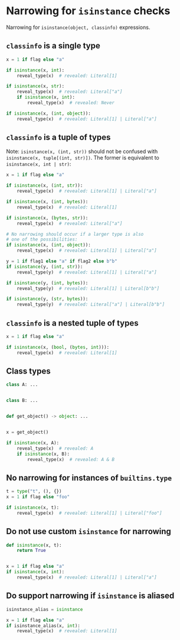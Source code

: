 # Narrowing for `isinstance` checks

Narrowing for `isinstance(object, classinfo)` expressions.

## `classinfo` is a single type

```py
x = 1 if flag else "a"

if isinstance(x, int):
    reveal_type(x)  # revealed: Literal[1]

if isinstance(x, str):
    reveal_type(x)  # revealed: Literal["a"]
    if isinstance(x, int):
        reveal_type(x)  # revealed: Never

if isinstance(x, (int, object)):
    reveal_type(x)  # revealed: Literal[1] | Literal["a"]
```

## `classinfo` is a tuple of types

Note: `isinstance(x, (int, str))` should not be confused with
`isinstance(x, tuple[(int, str)])`. The former is equivalent to
`isinstance(x, int | str)`:

```py
x = 1 if flag else "a"

if isinstance(x, (int, str)):
    reveal_type(x)  # revealed: Literal[1] | Literal["a"]

if isinstance(x, (int, bytes)):
    reveal_type(x)  # revealed: Literal[1]

if isinstance(x, (bytes, str)):
    reveal_type(x)  # revealed: Literal["a"]

# No narrowing should occur if a larger type is also
# one of the possibilities:
if isinstance(x, (int, object)):
    reveal_type(x)  # revealed: Literal[1] | Literal["a"]

y = 1 if flag1 else "a" if flag2 else b"b"
if isinstance(y, (int, str)):
    reveal_type(y)  # revealed: Literal[1] | Literal["a"]

if isinstance(y, (int, bytes)):
    reveal_type(y)  # revealed: Literal[1] | Literal[b"b"]

if isinstance(y, (str, bytes)):
    reveal_type(y)  # revealed: Literal["a"] | Literal[b"b"]
```

## `classinfo` is a nested tuple of types

```py
x = 1 if flag else "a"

if isinstance(x, (bool, (bytes, int))):
    reveal_type(x)  # revealed: Literal[1]
```

## Class types

```py
class A: ...


class B: ...


def get_object() -> object: ...


x = get_object()

if isinstance(x, A):
    reveal_type(x)  # revealed: A
    if isinstance(x, B):
        reveal_type(x)  # revealed: A & B
```

## No narrowing for instances of `builtins.type`

```py
t = type("t", (), {})
x = 1 if flag else "foo"

if isinstance(x, t):
    reveal_type(x)  # revealed: Literal[1] | Literal["foo"]
```

## Do not use custom `isinstance` for narrowing

```py
def isinstance(x, t):
    return True


x = 1 if flag else "a"
if isinstance(x, int):
    reveal_type(x)  # revealed: Literal[1] | Literal["a"]
```

## Do support narrowing if `isinstance` is aliased

```py
isinstance_alias = isinstance

x = 1 if flag else "a"
if isinstance_alias(x, int):
    reveal_type(x)  # revealed: Literal[1]
```
